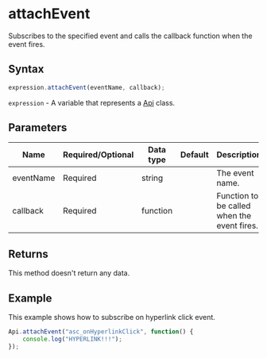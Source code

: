 # attachEvent

Subscribes to the specified event and calls the callback function when the event fires.

## Syntax

```javascript
expression.attachEvent(eventName, callback);
```

`expression` - A variable that represents a [Api](../Api.md) class.

## Parameters

| **Name** | **Required/Optional** | **Data type** | **Default** | **Description** |
| ------------- | ------------- | ------------- | ------------- | ------------- |
| eventName | Required | string |  | The event name. |
| callback | Required | function |  | Function to be called when the event fires. |

## Returns

This method doesn't return any data.

## Example

This example shows how to subscribe on hyperlink click event.

```javascript editor-
Api.attachEvent("asc_onHyperlinkClick", function() {
	console.log("HYPERLINK!!!");
});
```
